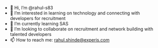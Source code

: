 - 👋 Hi, I’m @rahul-s83
- 👀 I’m interested in learning on technology and connecting with developers for recruitment
- 🌱 I’m currently learning SAS
- 💞️ I’m looking to collaborate on recruitment and network building with talented developers
- 📫 How to reach me: rahul.shinde@experis.com

<!---
rahul-s83/rahul-s83 is a ✨ special ✨ repository because its `README.md` (this file) appears on your GitHub profile.
You can click the Preview link to take a look at your changes.
--->
